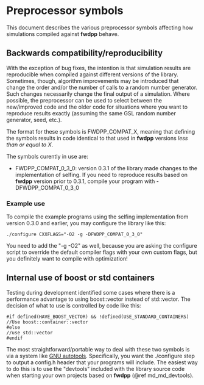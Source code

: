 # Preprocessor symbols

This document describes the various preprocessor symbols affecting how simulations compiled against __fwdpp__ behave.

## Backwards compatibility/reproducibility

With the exception of bug fixes, the intention is that simulation results are reproducible when compiled against different versions of the library.  Sometimes, though, algorithm improvements may be introduced that change the order and/or the number of calls to a random number generator.  Such changes necessarily change the final output of a simulation.  Where possible, the preprocessor can be used to select between the new/improved code and the older code for situations where you want to reproduce results exactly (assuming the same GSL random number generator, seed, etc.).

The format for these symbols is FWDPP_COMPAT_X, meaning that defining the symbols results in code identical to that used in __fwdpp__ versions _less than or equal to X_.

The symbols curently in use are:

* FWDPP_COMPAT_0_3_0: version 0.3.1 of the library made changes to the implementation of selfing.  If you need to reproduce results based on __fwdpp__ version prior to 0.3.1, compile your program with -DFWDPP_COMPAT_0_3_0

### Example use

To compile the example programs using the selfing implementation from version 0.3.0 and earlier, you may configure the library like this:

~~~{.sh}
./configure CXXFLAGS="-O2 -g -DFWDPP_COMPAT_0_3_0"
~~~

You need to add the "-g -O2" as well, because you are asking the configure script to override the default compiler flags with your own custom flags, but you definitely want to compile with optimization!

## Internal use of boost or std containers

Testing during development identified some cases where there is a performance advantage to using boost::vector instead of std::vector.  The decision of what to use is controlled by code like this:

~~~{.cpp}
#if defined(HAVE_BOOST_VECTOR) && !defined(USE_STANDARD_CONTAINERS)
//Use boost::container::vector
#else
//use std::vector
#endif
~~~

The most straightforward/portable way to deal with these two symbols is via a system like [GNU autotools](https://www.gnu.org/software/automake/manual/html_node/Autotools-Introduction.html).  Specifically, you want the ./configure step to output a config.h header that your programs will include.  The easiest way to do this is to use the "devtools" included with the library source code when starting your own projects based on __fwdpp__  (@ref md_md_devtools).

